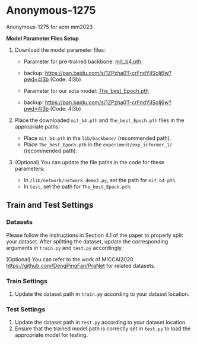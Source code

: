 # Anonymous-1275
Anonymous-1275 for acm mm2023

**Model Parameter Files Setup**
1. Download the model parameter files:

   - Parameter for pre-trained backbone: [mit_b4.pth](https://pan.baidu.com/s/1ZPzha0T-crFndYjISoIj6w?pwd=4l3b)
    - backup: https://pan.baidu.com/s/1ZPzha0T-crFndYjISoIj6w?pwd=4l3b (Code: 4l3b)
     
   - Parameter for our sota model: [The_best_Epoch.pth](https://pan.baidu.com/s/1ZPzha0T-crFndYjISoIj6w?pwd=4l3b)
    - backup: https://pan.baidu.com/s/1ZPzha0T-crFndYjISoIj6w?pwd=4l3b (Code: 4l3b)
     

2. Place the downloaded `mit_b4.pth` and `The_best_Epoch.pth` files in the appropriate paths:

   - Place `mit_b4.pth` in the `lib/backbone/` (recommended path).
   - Place `The_best_Epoch.pth` in the `experiment/exp_icformer_1/` (recommended path).

3. (Optional) You can update the file paths in the code for these parameters:

   - In `/lib/network/network_demo2.py`, set the path for `mit_b4.pth`.
   - In `test`, set the path for `The_best_Epoch.pth`.

## Train and Test Settings

### Datasets

Please follow the instructions in Section 4.1 of the paper to properly split your dataset. After splitting the dataset, update the corresponding arguments in `train.py` and `test.py` accordingly.

(Optional) You can refer to the work of MICCAI2020 https://github.com/DengPingFan/PraNet for related datasets.

### Train Settings

1. Update the dataset path in `train.py` according to your dataset location.

### Test Settings

1. Update the dataset path in `test.py` according to your dataset location.
2. Ensure that the trained model path is correctly set in `test.py` to load the appropriate model for testing.


